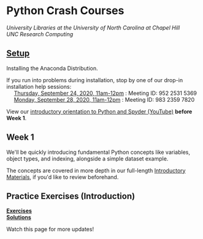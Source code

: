 # Python Crash Courses
*University Libraries at the University of North Carolina at Chapel Hill*  
*UNC Research Computing*

## [Setup](Setup.html)

Installing the Anaconda Distribution.

If you run into problems during installation, stop by one of our drop-in installation help sessions:  
&nbsp;&nbsp;&nbsp;&nbsp;&nbsp;[Thursday, September 24, 2020, 11am-12pm](https://zoom.us/j/95225315369?from=msft) : Meeting ID: 952 2531 5369  
&nbsp;&nbsp;&nbsp;&nbsp;&nbsp;[Monday, September 28, 2020, 11am-12pm](https://zoom.us/j/98323597820?from=msft) : Meeting ID: 983 2359 7820

View our [introductory orientation to Python and Spyder (YouTube)](https://www.youtube.com/watch?v=mKjLHg85BJo) **before Week 1**.

## Week 1

We'll be quickly introducing fundamental Python concepts like variables, object types, and indexing, alongside a simple dataset example.

The concepts are covered in more depth in our full-length [Introductory Materials](Intro/Introduction.html), if you'd like to review beforehand.

## Practice Exercises (Introduction)
**[Exercises](Intro/Exercises.html)**<br/>
**[Solutions](Intro/Exercises_Solutions.html)**

Watch this page for more updates!

<!---
## [Introduction](Intro/Introduction.html)

Fundamental Python syntax, using the Spyder IDE (Integrated Development Environment). 
* [Alternative (without Table of Contents)](Intro/Introduction-nocontents.html)

Note: Files and file paths are not included here.  This workshop can be run using online Python services like [repl.it](https://repl.it/).

Including:

* Basic Data Types (Numeric, String, List, Dictionaries)
* Conditionals
* Loops
* Functions
* Comments and Psuedocode

**[Exercises](Intro/Exercises.html)**<br/>
**[Solutions](Intro/Exercises_Solutions.html)**


## [Files and Packages](Files_Packages/Files_Packages.html)

Installing and importing python packages and modules.  Working with file paths to read and write files from Python.

## [Jupyter Notebooks](Jupyter/Jupyter-Notebooks.html)

Jupyter Notebooks implement "literate programming", blending plain English in Markdown/HTML with Python code for better documentation.

## [Pandas](Jupyter/Pandas.html)
* [Pandas (without Table of Contents)](Jupyter/Pandas-nocontents.html)

The `pandas` package provides a wide array of tools for working with tabular datasets in Python.  This lesson also surveys some of the major data visualization tools available in Python.

**[Exercises](Jupyter/PandasExercises.html)**<br/>
**[Solutions](Jupyter/PandasSolutions.html)**

## [Other Packages](Jupyter/Other-Packages.html)

A quick survey of other Python packages for webscraping, APIs, mathematical and statistical functionality, text analysis, and more.

-->
